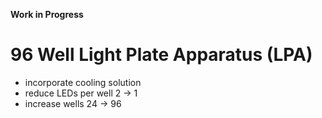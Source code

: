**Work in Progress**

**96 Well Light Plate Apparatus (LPA)**
==============================================

* incorporate cooling solution 
* reduce LEDs per well 2 -> 1 
* increase wells 24 -> 96 
